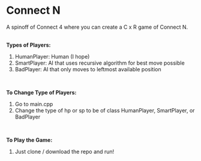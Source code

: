 # Connect N
A spinoff of Connect 4 where you can create a C x R game of Connect N.
</br>
</br>


**Types of Players:**
1) HumanPlayer: Human (I hope)
2) SmartPlayer: AI that uses recursive algorithm for best move possible
3) BadPlayer: AI that only moves to leftmost available position
</br>

**To Change Type of Players:**

1) Go to main.cpp
2) Change the type of hp or sp to be of class HumanPlayer, SmartPlayer, or BadPlayer

</br>


**To Play the Game:**

1) Just clone / download the repo and run!
